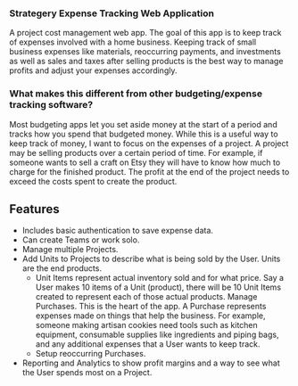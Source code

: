 ### Strategery Expense Tracking Web Application
A project cost management web app. The goal of this app is to keep track of expenses involved with a home business. Keeping track of small business expenses like materials, reoccurring payments, and investments as well as sales and taxes after selling products is the best way to manage profits and adjust your expenses accordingly. 

### What makes this different from other budgeting/expense tracking software?
Most budgeting apps let you set aside money at the start of a period and tracks how you spend that budgeted money. While this is a useful way to keep track of money, I want to focus on the expenses of a project. A project may be selling products over a certain period of time. For example, if someone wants to sell a craft on Etsy they will have to know how much to charge for the finished product. The profit at the end of the project needs to exceed the costs spent to create the product. 

## Features
* Includes basic authentication to save expense data.
* Can create Teams or work solo.
* Manage multiple Projects.
* Add Units to Projects to describe what is being sold by the User. Units are the end products. 
    * Unit Items represent actual inventory sold and for what price. Say a User makes 10 items of a Unit (product), there will be 10 Unit Items created to represent each of those actual products.
Manage Purchases. This is the heart of the app. A Purchase represents expenses made on things that help the business. For example, someone making artisan cookies need tools such as kitchen equipment, consumable supplies like ingredients and piping bags, and any additional expenses that a User wants to keep track.
    * Setup reoccurring Purchases.
* Reporting and Analytics to show profit margins and a way to see what the User spends most on a Project.
